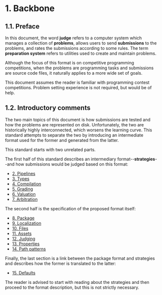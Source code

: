 # 1. Backbone

## 1.1. Preface

In this document, the word **judge** refers to a computer system which manages a collection of **problems**, allows users to send **submissions** to the problems, and rates the submissions according to some rules. The term **preparation system** refers to utilities used to create and maintain problems.

Although the focus of this format is on competitive programming competitions, when the problems are programming tasks and submissions are source code files, it naturally applies to a more wide set of goals.

This document assumes the reader is familiar with programming contest competitions. Problem setting experience is not required, but would be of help.


## 1.2. Introductory comments

The two main topics of this document is how submissions are tested and how the problems are represented on disk. Unfortunately, the two are historically highly interconnected, which worsens the learning curve. This standard attempts to separate the two by introducing an intermediate format used for the former and generated from the latter.

This standard starts with two unrelated parts.

The first half of this standard describes an intermediary format--**strategies**--and how submissions would be judged based on this format:

- [2. Pipelines](02-pipelines.md)
- [3. Types](03-types.md)
- [4. Compilation](04-compilation.md)
- [5. Grading](05-grading.md)
- [6. Valuation](06-valuation.md)
- [7. Arbitration](07-arbitration.md)

The second half is the specification of the proposed format itself:

- [8. Package](08-package.md)
- [9. Localization](09-localization.md)
- [10. Files](10-files.md)
- [11. Assets](11-assets.md)
- [12. Judging](12-judging.md)
- [13. Properties](13-properties.md)
- [14. Path patterns](14-path-patterns.md)

Finally, the last section is a link between the package format and strategies and describes how the former is translated to the latter:

- [15. Defaults](15-defaults.md)

The reader is advised to start with reading about the strategies and then proceed to the format description, but this is not strictly necessary.
